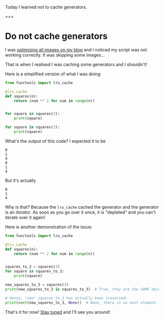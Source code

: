 Today I learned not to cache generators.

===

# Do not cache generators

I was [optimising all images on my blog](/blog/til/optimising-images-for-the-web) and I noticed my script was not working correctly.
It was skipping some images...

That is when I realised I was caching some generators and I shouldn't!

Here is a simplified version of what I was doing:

```py
from functools import lru_cache

@lru_cache
def squares(n):
    return (num ** 2 for num in range(n))


for square in squares(3):
    print(square)

for square in squares(3):
    print(square)
```

What's the output of this code?
I expected it to be

```
0
1
4
0
1
4
```

But it's actually

```
0
1
4
```

Why is that?
Because the `lru_cache` cached the generator and the generator is an _iterator_.
As soon as you go over it once, it is "depleted" and you can't iterate over it again!

Here is another demonstration of the issue:

```py
from functools import lru_cache

@lru_cache
def squares(n):
    return (num ** 2 for num in range(n))


squares_to_3 = squares(3)
for square in squares_to_3:
    print(square)

new_squares_to_3 = squares(3)
print(new_squares_to_3 is squares_to_3)  # True, they are the SAME object.

# Hence, "new" squares_to_3 has actually been traversed:
print(next(new_squares_to_3, None))  # None, there is no next element.
```


That's it for now! [Stay tuned][subscribe] and I'll see you around!

[subscribe]: /subscribe
